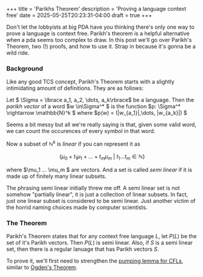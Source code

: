 +++
title = 'Parikhs Theorem'
description = 'Proving a language context free'
date = 2025-05-25T20:23:31-04:00
draft = true
+++

Don't let the lobbyists at big PDA have you thinking there's only one way to prove a language is context free. Parikh's theorem is a helpful alternative when a pda seems too complex to draw. In this post we'll go over Parikh's Theorem, two (!) proofs, and how to use it. Strap in because it's gonna be a wild ride.

### Background 
Like any good TCS concept, Parikh's Theorem starts with a slightly intimidating amount of definitions. They are as follows:

Let $ \Sigma = \lbrace a_1, a_2, \dots, a_k\rbrace$  be a language. Then the *parikh vector* of a word $w \in\Sigma^* $ is the function $p: \Sigma^* \rightarrow \mathbb{N}^k $ where $p(w) = (|w_{a_1}|,\dots, |w_{a_k}|) $

Seems a bit messy but all we're really saying is that, given some valid word, we can count the occurences of every symbol in that word. 

Now a subset of $\mathbb{N}^k$ is *linear* if you can represent it as

 $$ \lbrace \mu_0 + t_1\mu_1 + \dots + t_m\mu_m \: | \:t_1 \dots t_m \in \mathbb{N} \rbrace $$ 
 
 where $\mu_1 ... \mu_m $ are vectors. And a set is called *semi linear* if it is made up of finitely many linear subsets. 

The phrasing semi linear initially threw me off. A semi linear set is not somehow "partially linear", it is just a collection of linear subsets. In fact, just one linear subset is considered to be semi linear. Just another victim of the horrid naming choices made by computer scientists.

### The Theorem

Parikh's Theorem states that for any context free language $L$, let $P(L)$ be the set of it's Parikh vectors. Then $P(L)$ is semi linear. Also, if $S$ is a semi linear set, then there is a regular lanuage that has Parikh vectors $S$.

To prove it, we'll first need to strengthen the [pumping lemma for CFLs](https://en.wikipedia.org/wiki/Pumping_lemma_for_context-free_languages), similar to [Ogden's Theorem](/ogdens-theorem-and-inherent-ambiguity).